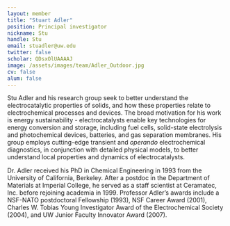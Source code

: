 ```yaml
---
layout: member
title: "Stuart Adler"
position: Principal investigator
nickname: Stu
handle: Stu
email: stuadler@uw.edu
twitter: false
scholar: QDsxOlUAAAAJ
image: /assets/images/team/Adler_Outdoor.jpg
cv: false
alum: false
---
```

Stu Adler and his research group seek to better understand the electrocatalytic properties of solids, and how these properties relate to electrochemical processes
 and devices.  The broad motivation for his work is energy sustainability - electrocatalysts enable key technologies for energy conversion and storage, including
 fuel cells, solid-state electrolysis and photochemical devices, batteries, and gas separation membranes.  His group employs cutting-edge transient and _operando_
 electrochemical diagnostics, in conjunction with detailed physical models, to better understand local properties and dynamics of electrocatalysts.

Dr. Adler received his PhD in Chemical Engineering in 1993 from the University of California, Berkeley. After a postdoc in the Department of Materials at
 Imperial College, he served as a staff scientist at Ceramatec, Inc. before rejoining academia in 1999.  Professor Adler’s awards include a NSF-NATO
 postdoctoral Fellowship (1993), NSF Career Award (2001), Charles W. Tobias Young Investigator Award of the Electrochemical Society (2004), and UW Junior
 Faculty Innovator Award (2007).
